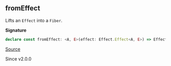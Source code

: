 ## fromEffect

Lifts an `Effect` into a `Fiber`.

**Signature**

```ts
declare const fromEffect: <A, E>(effect: Effect.Effect<A, E>) => Effect.Effect<Fiber<A, E>>
```

[Source](https://github.com/Effect-TS/effect/tree/main/packages/effect/src/Fiber.ts#L424)

Since v2.0.0